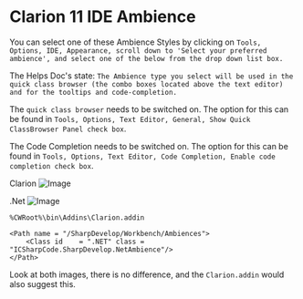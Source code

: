# Clarion 11 IDE Ambience

You can select one of these Ambience Styles by clicking on ```Tools, Options, IDE, Appearance, scroll down to 'Select your preferred ambience', and select one of the below from the drop down list box.```

The Helps Doc's state:
```The Ambience type you select will be used in the quick class browser (the combo boxes located above the text editor) and for the tooltips and code-completion.```

The ```quick class browser``` needs to be switched on. The option for this can be found in ```Tools, Options, Text Editor, General, Show Quick ClassBrowser Panel check box```.

The Code Completion needs to be switched on. The option for this can be found in ```Tools, Options, Text Editor, Code Completion, Enable code completion check box```.

Clarion
![Image](https://github.com/Intelligent-Silicon/Clarion-11-IDE/blob/main/Ambience/Clarion-Ambience.png)

.Net 
![Image](https://github.com/Intelligent-Silicon/Clarion-11-IDE/blob/main/Ambience/DotNet-Ambience.png)


```%CWRoot%\bin\Addins\Clarion.addin```
```
<Path name = "/SharpDevelop/Workbench/Ambiences">
    <Class id    = ".NET" class = "ICSharpCode.SharpDevelop.NetAmbience"/>
</Path>
```

Look at both images, there is no difference, and the ```Clarion.addin``` would also suggest this.